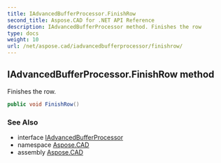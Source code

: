 ```yaml
---
title: IAdvancedBufferProcessor.FinishRow
second_title: Aspose.CAD for .NET API Reference
description: IAdvancedBufferProcessor method. Finishes the row
type: docs
weight: 10
url: /net/aspose.cad/iadvancedbufferprocessor/finishrow/
---
```

## IAdvancedBufferProcessor.FinishRow method

Finishes the row.

```csharp
public void FinishRow()
```

### See Also

* interface [IAdvancedBufferProcessor](../)
* namespace [Aspose.CAD](../../iadvancedbufferprocessor/)
* assembly [Aspose.CAD](../../../)


